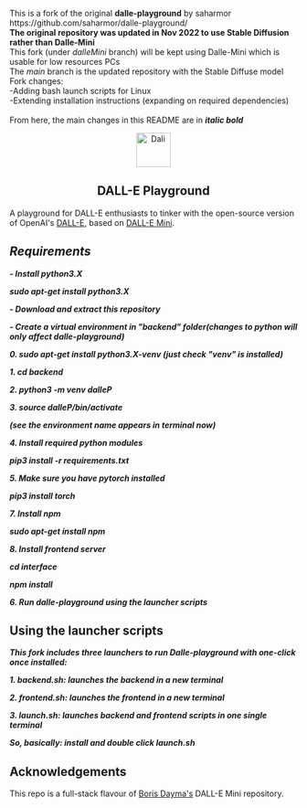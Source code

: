 <p>This is a fork of the original <b>dalle-playground</b> by saharmor<br>
https://github.com/saharmor/dalle-playground/
<br><b>The original repository was updated in Nov 2022 to use Stable Diffusion rather than Dalle-Mini</b>
<br>This fork (under <i>dalleMini</i> branch) will be kept using Dalle-Mini which is usable for low resources PCs
<br>The <i>main</i> branch is the updated repository with the Stable Diffuse model
  <br>Fork changes:
  <br>-Adding bash launch scripts for Linux
  <br>-Extending installation instructions (expanding on required dependencies)
  <br>
  <br>From here, the main changes in this README are in <i><b>italic bold</b></i>
  </p>
<p align="center">
<img src="https://emojipedia-us.s3.dualstack.us-west-1.amazonaws.com/thumbs/240/apple/285/woman-artist_1f469-200d-1f3a8.png" width="60" alt="Dali">
  <h2 align="center">DALL-E Playground</h2>
</p>

A playground for DALL-E enthusiasts to tinker with the open-source version of
OpenAI's [DALL-E](https://openai.com/blog/dall-e/), based on [DALL-E Mini](https://github.com/borisdayma/dalle-mini).

## _Requirements_
**_- Install python3.X_**

**_sudo apt-get install python3.X_**

**_- Download and extract this repository_**

**_- Create a virtual environment in "backend" folder(changes to python will only affect dalle-playground)_**

  **_0. sudo apt-get install python3.X-venv (just check "venv" is installed)_**
  
  **_1. cd backend_**

  **_2. python3 -m venv dalleP_**

  **_3. source dalleP/bin/activate_**

  **_(see the environment name appears in terminal now)_**

  **_4. Install required python modules_**

  **_pip3 install -r requirements.txt_**

  **_5. Make sure you have pytorch installed_**

  **_pip3 install torch_**

**_7. Install npm_**

**_sudo apt-get install npm_**

**_8. Install frontend server_**

**_cd interface_**

**_npm install_**

**_6. Run dalle-playground using the launcher scripts_**

## Using the launcher scripts
**_This fork includes three launchers to run Dalle-playground with one-click once installed:_**

**_1. backend.sh: launches the backend in a new terminal_**

**_2. frontend.sh: launches the frontend in a new terminal_**

**_3. launch.sh: launches backend and frontend scripts in one single terminal_**


**_So, basically: install and double click launch.sh_**

## Acknowledgements

This repo is a full-stack flavour of [Boris Dayma's](https://github.com/borisdayma) DALL-E Mini
repository. 
